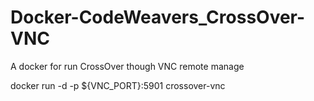 # Docker-CodeWeavers_CrossOver-VNC
A docker for run CrossOver though VNC remote manage

docker run -d -p ${VNC_PORT}:5901 crossover-vnc
